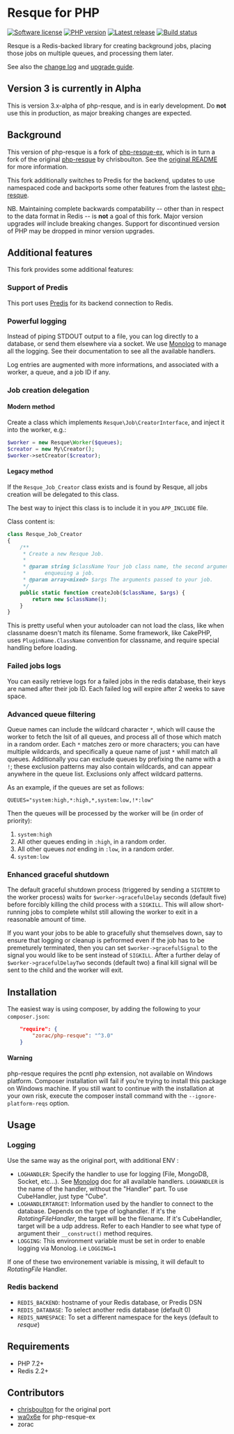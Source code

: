 # Resque for PHP

[![Software license][ico-license]](LICENSE)
[![PHP version][ico-php]][link-php]
[![Latest release][ico-packagist]][link-packagist]
[![Build status][ico-travis]][link-travis]

Resque is a Redis-backed library for creating background jobs, placing those
jobs on multiple queues, and processing them later.

See also the [change log](CHANGELOG.md) and [upgrade guide](UPGRADING.md).

## Version 3 is currently in Alpha

This is version 3.x-alpha of php-resque, and is in early development.
Do **not** use this in production, as major breaking changes are expected.

## Background

This version of php-resque is a fork of
[php-resque-ex](https://github.com/wa0x6e/php-resque-ex),
which is in turn a fork of the original
[php-resque](https://github.com/chrisboulton/php-resque)
by chrisboulton. See the
[original README](https://github.com/chrisboulton/php-resque/blob/master/README.md)
for more information.

This fork additionally switches to Predis for the backend, updates to use
namespaced code and backports some other features from the lastest
[php-resque](https://github.com/resque/php-resque).

NB. Maintaining complete backwards compatability -- other than in respect to the
data format in Redis -- is **not** a goal of this fork. Major version upgrades
*will* include breaking changes. Support for discontinued version of PHP may be
dropped in minor version upgrades.

## Additional features

This fork provides some additional features:

### Support of Predis

This port uses [Predis](https://github.com/nrk/predis) for its backend
connection to Redis.

### Powerful logging

Instead of piping STDOUT output to a file, you can log directly to a database,
or send them elsewhere via a socket. We use
[Monolog](https://github.com/Seldaek/monolog)
to manage all the logging. See their documentation to see all the available
handlers.

Log entries are augmented with more informations, and associated with a worker,
a queue, and a job ID if any.

### Job creation delegation

#### Modern method

Create a class which implements `Resque\Job\CreatorInterface`, and inject it
into the worker, e.g.:

```php
$worker = new Resque\Worker($queues);
$creator = new My\Creator();
$worker->setCreator($creator);
```

#### Legacy method

If the `Resque_Job_Creator` class exists and is found by Resque, all jobs
creation will be delegated to this class.

The best way to inject this class is to include it in you `APP_INCLUDE` file.

Class content is:

```php
class Resque_Job_Creator
{
    /**
     * Create a new Resque Job.
     *
     * @param string $className Your job class name, the second argument when
     *      enqueuing a job.
     * @param array<mixed> $args The arguments passed to your job.
     */
    public static function createJob($className, $args) {
        return new $className();
    }
}
```

This is pretty useful when your autoloader can not load the class, like when
classname doesn't match its filename. Some framework, like CakePHP, uses
`PluginName.ClassName` convention for classname, and require special handling
before loading.

### Failed jobs logs

You can easily retrieve logs for a failed jobs in the redis database, their
keys are named after their job ID. Each failed log will expire after 2 weeks to
save space.

### Advanced queue filtering

Queue names can include the wildcard character `*`, which will cause the worker
to fetch the lsit of all queues, and process all of those which match in a
random order. Each `*` matches zero or more characters; you can have multiple
wildcards, and specifically a queue name of just `*` whill match all queues.
Additionally you can exclude queues by prefixing the name with a `!`; these
exclusion patterns may also contain wildcards, and can appear anywhere in the
queue list. Exclusions only affect wildcard patterns.

As an example, if the queues are set as follows:
```
QUEUES="system:high,*:high,*,system:low,!*:low"
```
Then the queues will be processed by the worker will be (in order of priority):
1. `system:high`
2. All other queues ending in `:high`, in a random order.
3. All other queues *not* ending in `:low`, in a random order.
4. `system:low`

### Enhanced graceful shutdown

The default graceful shutdown process (triggered by sending a `SIGTERM` to the
worker process) waits for `$worker->gracefulDelay` seconds (default five)
before forcibly killing the child process with a `SIGKILL`. This will allow
short-running jobs to complete whilst still allowing the worker to exit in a
reasonable amount of time.

If you want your jobs to be able to gracefully shut themselves down, say to
ensure that logging or cleanup is pefrormed even if the job has to be
premeturely terminated, then you can set `$worker->gracefulSignal` to the
signal you would like to be sent instead of `SIGKILL`. After a further delay of
`$worker->gracefulDelayTwo` seconds (default two) a final kill signal will be
sent to the child and the worker will exit.

## Installation

The easiest way is using composer, by adding the following to your
`composer.json`:

```json
    "require": {
        "zorac/php-resque": "^3.0"
    }
```

#### Warning

php-resque requires the pcntl php extension, not available on Windows platform.
Composer installation will fail if you're trying to install this package on
Windows machine. If you still want to continue with the installation at your
own risk, execute the composer install command with the `--ignore-platform-reqs`
option.

## Usage

### Logging

Use the same way as the original port, with additional ENV :

* `LOGHANDLER`: Specify the handler to use for logging (File, MongoDB,
    Socket, etc...). See [Monolog](https://github.com/Seldaek/monolog#handlers)
    doc for all available handlers. `LOGHANDLER` is the name of the handler,
    without the "Handler" part. To use CubeHandler, just type "Cube".
* `LOGHANDLERTARGET`: Information used by the handler to connect to the
    database. Depends on the type of loghandler. If it's the
    *RotatingFileHandler*, the target will be the filename. If it's CubeHandler,
    target will be a udp address. Refer to each Handler to see what type of
    argument their `__construct()` method requires.
* `LOGGING`: This environment variable must be set in order to enable logging
    via Monolog. i.e `LOGGING=1`

If one of these two environement variable is missing, it will default to
*RotatingFile* Handler.

### Redis backend

* `REDIS_BACKEND`: hostname of your Redis database, or Predis DSN
* `REDIS_DATABASE`: To select another redis database (default 0)
* `REDIS_NAMESPACE`: To set a different namespace for the keys (default to
    *resque*)

## Requirements

* PHP 7.2+
* Redis 2.2+

## Contributors

* [chrisboulton](https://github.com/chrisboulton/php-resque) for the original
    port
* [wa0x6e](https://github.com/wa0x6e/php-resque-ex) for php-resque-ex
* zorac

[ico-license]: https://img.shields.io/github/license/zorac/php-resque.svg?style=flat-square
[ico-php]: https://img.shields.io/packagist/php-v/zorac/php-resque.svg?style=flat-square
[ico-packagist]: https://img.shields.io/packagist/v/zorac/php-resque.svg?style=flat-square
[ico-travis]: https://img.shields.io/travis/com/zorac/php-resque.svg?style=flat-square
[link-php]: https://www.php.net/
[link-packagist]: https://packagist.org/packages/zorac/php-resque
[link-travis]: https://travis-ci.com/zorac/php-resque
